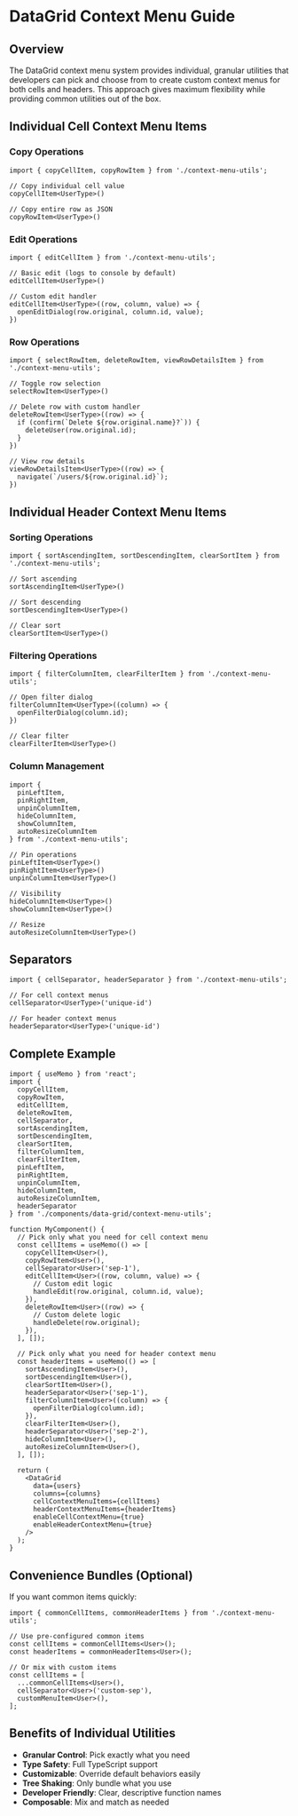# DataGrid Context Menu Guide

## Overview

The DataGrid context menu system provides individual, granular utilities that developers can pick and choose from to create custom context menus for both cells and headers. This approach gives maximum flexibility while providing common utilities out of the box.

## Individual Cell Context Menu Items

### Copy Operations
```tsx
import { copyCellItem, copyRowItem } from './context-menu-utils';

// Copy individual cell value
copyCellItem<UserType>()

// Copy entire row as JSON
copyRowItem<UserType>()
```

### Edit Operations
```tsx
import { editCellItem } from './context-menu-utils';

// Basic edit (logs to console by default)
editCellItem<UserType>()

// Custom edit handler
editCellItem<UserType>((row, column, value) => {
  openEditDialog(row.original, column.id, value);
})
```

### Row Operations
```tsx
import { selectRowItem, deleteRowItem, viewRowDetailsItem } from './context-menu-utils';

// Toggle row selection
selectRowItem<UserType>()

// Delete row with custom handler
deleteRowItem<UserType>((row) => {
  if (confirm(`Delete ${row.original.name}?`)) {
    deleteUser(row.original.id);
  }
})

// View row details
viewRowDetailsItem<UserType>((row) => {
  navigate(`/users/${row.original.id}`);
})
```

## Individual Header Context Menu Items

### Sorting Operations
```tsx
import { sortAscendingItem, sortDescendingItem, clearSortItem } from './context-menu-utils';

// Sort ascending
sortAscendingItem<UserType>()

// Sort descending
sortDescendingItem<UserType>()

// Clear sort
clearSortItem<UserType>()
```

### Filtering Operations
```tsx
import { filterColumnItem, clearFilterItem } from './context-menu-utils';

// Open filter dialog
filterColumnItem<UserType>((column) => {
  openFilterDialog(column.id);
})

// Clear filter
clearFilterItem<UserType>()
```

### Column Management
```tsx
import {
  pinLeftItem,
  pinRightItem,
  unpinColumnItem,
  hideColumnItem,
  showColumnItem,
  autoResizeColumnItem
} from './context-menu-utils';

// Pin operations
pinLeftItem<UserType>()
pinRightItem<UserType>()
unpinColumnItem<UserType>()

// Visibility
hideColumnItem<UserType>()
showColumnItem<UserType>()

// Resize
autoResizeColumnItem<UserType>()
```

## Separators

```tsx
import { cellSeparator, headerSeparator } from './context-menu-utils';

// For cell context menus
cellSeparator<UserType>('unique-id')

// For header context menus
headerSeparator<UserType>('unique-id')
```

## Complete Example

```tsx
import { useMemo } from 'react';
import {
  copyCellItem,
  copyRowItem,
  editCellItem,
  deleteRowItem,
  cellSeparator,
  sortAscendingItem,
  sortDescendingItem,
  clearSortItem,
  filterColumnItem,
  clearFilterItem,
  pinLeftItem,
  pinRightItem,
  unpinColumnItem,
  hideColumnItem,
  autoResizeColumnItem,
  headerSeparator
} from './components/data-grid/context-menu-utils';

function MyComponent() {
  // Pick only what you need for cell context menu
  const cellItems = useMemo(() => [
    copyCellItem<User>(),
    copyRowItem<User>(),
    cellSeparator<User>('sep-1'),
    editCellItem<User>((row, column, value) => {
      // Custom edit logic
      handleEdit(row.original, column.id, value);
    }),
    deleteRowItem<User>((row) => {
      // Custom delete logic
      handleDelete(row.original);
    }),
  ], []);

  // Pick only what you need for header context menu
  const headerItems = useMemo(() => [
    sortAscendingItem<User>(),
    sortDescendingItem<User>(),
    clearSortItem<User>(),
    headerSeparator<User>('sep-1'),
    filterColumnItem<User>((column) => {
      openFilterDialog(column.id);
    }),
    clearFilterItem<User>(),
    headerSeparator<User>('sep-2'),
    hideColumnItem<User>(),
    autoResizeColumnItem<User>(),
  ], []);

  return (
    <DataGrid
      data={users}
      columns={columns}
      cellContextMenuItems={cellItems}
      headerContextMenuItems={headerItems}
      enableCellContextMenu={true}
      enableHeaderContextMenu={true}
    />
  );
}
```

## Convenience Bundles (Optional)

If you want common items quickly:

```tsx
import { commonCellItems, commonHeaderItems } from './context-menu-utils';

// Use pre-configured common items
const cellItems = commonCellItems<User>();
const headerItems = commonHeaderItems<User>();

// Or mix with custom items
const cellItems = [
  ...commonCellItems<User>(),
  cellSeparator<User>('custom-sep'),
  customMenuItem<User>(),
];
```

## Benefits of Individual Utilities

- **Granular Control**: Pick exactly what you need
- **Type Safety**: Full TypeScript support
- **Customizable**: Override default behaviors easily
- **Tree Shaking**: Only bundle what you use
- **Developer Friendly**: Clear, descriptive function names
- **Composable**: Mix and match as needed

